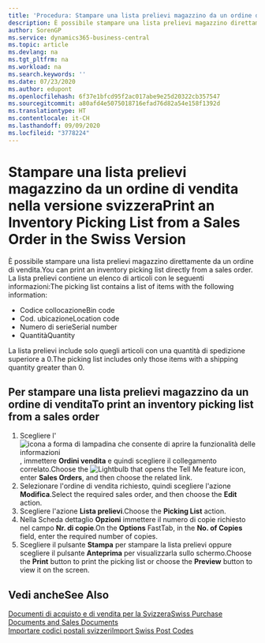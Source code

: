 ```yaml
---
title: 'Procedura: Stampare una lista prelievi magazzino da un ordine di vendita nella versione svizzera'
description: È possibile stampare una lista prelievi magazzino direttamente da un ordine di vendita.
author: SorenGP
ms.service: dynamics365-business-central
ms.topic: article
ms.devlang: na
ms.tgt_pltfrm: na
ms.workload: na
ms.search.keywords: ''
ms.date: 07/23/2020
ms.author: edupont
ms.openlocfilehash: 6f37e1bfcd95f2ac017abe9e25d20322cb357547
ms.sourcegitcommit: a80afd4e5075018716efad76d82a54e158f1392d
ms.translationtype: HT
ms.contentlocale: it-CH
ms.lasthandoff: 09/09/2020
ms.locfileid: "3778224"
---
```

# <a name="print-an-inventory-picking-list-from-a-sales-order-in-the-swiss-version"></a><span data-ttu-id="5f281-103">Stampare una lista prelievi magazzino da un ordine di vendita nella versione svizzera</span><span class="sxs-lookup"><span data-stu-id="5f281-103">Print an Inventory Picking List from a Sales Order in the Swiss Version</span></span>

<span data-ttu-id="5f281-104">È possibile stampare una lista prelievi magazzino direttamente da un ordine di vendita.</span><span class="sxs-lookup"><span data-stu-id="5f281-104">You can print an inventory picking list directly from a sales order.</span></span> <span data-ttu-id="5f281-105">La lista prelievi contiene un elenco di articoli con le seguenti informazioni:</span><span class="sxs-lookup"><span data-stu-id="5f281-105">The picking list contains a list of items with the following information:</span></span>  

- <span data-ttu-id="5f281-106">Codice collocazione</span><span class="sxs-lookup"><span data-stu-id="5f281-106">Bin code</span></span>  
- <span data-ttu-id="5f281-107">Cod. ubicazione</span><span class="sxs-lookup"><span data-stu-id="5f281-107">Location code</span></span>  
- <span data-ttu-id="5f281-108">Numero di serie</span><span class="sxs-lookup"><span data-stu-id="5f281-108">Serial number</span></span>  
- <span data-ttu-id="5f281-109">Quantità</span><span class="sxs-lookup"><span data-stu-id="5f281-109">Quantity</span></span>  

<span data-ttu-id="5f281-110">La lista prelievi include solo quegli articoli con una quantità di spedizione superiore a 0.</span><span class="sxs-lookup"><span data-stu-id="5f281-110">The picking list includes only those items with a shipping quantity greater than 0.</span></span>  

## <a name="to-print-an-inventory-picking-list-from-a-sales-order"></a><span data-ttu-id="5f281-111">Per stampare una lista prelievi magazzino da un ordine di vendita</span><span class="sxs-lookup"><span data-stu-id="5f281-111">To print an inventory picking list from a sales order</span></span>  

1. <span data-ttu-id="5f281-112">Scegliere l'![icona a forma di lampadina che consente di aprire la funzionalità delle informazioni](../../media/ui-search/search_small.png "Informazioni sull'operazione che si desidera eseguire"), immettere **Ordini vendita** e quindi scegliere il collegamento correlato.</span><span class="sxs-lookup"><span data-stu-id="5f281-112">Choose the ![Lightbulb that opens the Tell Me feature](../../media/ui-search/search_small.png "Tell me what you want to do") icon, enter **Sales Orders**, and then choose the related link.</span></span>  
2. <span data-ttu-id="5f281-113">Selezionare l'ordine di vendita richiesto, quindi scegliere l'azione **Modifica**.</span><span class="sxs-lookup"><span data-stu-id="5f281-113">Select the required sales order, and then choose the **Edit** action.</span></span>  
3. <span data-ttu-id="5f281-114">Scegliere l'azione **Lista prelievi**.</span><span class="sxs-lookup"><span data-stu-id="5f281-114">Choose the **Picking List** action.</span></span>  
4. <span data-ttu-id="5f281-115">Nella Scheda dettaglio **Opzioni** immettere il numero di copie richiesto nel campo **Nr. di copie**.</span><span class="sxs-lookup"><span data-stu-id="5f281-115">On the **Options** FastTab, in the **No. of Copies** field, enter the required number of copies.</span></span>  
5. <span data-ttu-id="5f281-116">Scegliere il pulsante **Stampa** per stampare la lista prelievi oppure scegliere il pulsante **Anteprima** per visualizzarla sullo schermo.</span><span class="sxs-lookup"><span data-stu-id="5f281-116">Choose the **Print** button to print the picking list or choose the **Preview** button to view it on the screen.</span></span>  

## <a name="see-also"></a><span data-ttu-id="5f281-117">Vedi anche</span><span class="sxs-lookup"><span data-stu-id="5f281-117">See Also</span></span>

[<span data-ttu-id="5f281-118">Documenti di acquisto e di vendita per la Svizzera</span><span class="sxs-lookup"><span data-stu-id="5f281-118">Swiss Purchase Documents and Sales Documents</span></span>](swiss-purchase-documents-and-sales-documents.md)  
[<span data-ttu-id="5f281-119">Importare codici postali svizzeri</span><span class="sxs-lookup"><span data-stu-id="5f281-119">Import Swiss Post Codes</span></span>](how-to-import-swiss-post-codes.md)  
